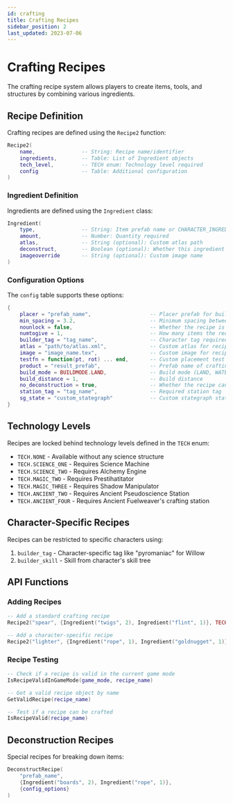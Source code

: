 ```yaml
---
id: crafting
title: Crafting Recipes
sidebar_position: 2
last_updated: 2023-07-06
---
```


# Crafting Recipes

The crafting recipe system allows players to create items, tools, and structures by combining various ingredients.

## Recipe Definition

Crafting recipes are defined using the `Recipe2` function:

```lua
Recipe2(
    name,               -- String: Recipe name/identifier
    ingredients,        -- Table: List of Ingredient objects
    tech_level,         -- TECH enum: Technology level required
    config              -- Table: Additional configuration
)
```

### Ingredient Definition

Ingredients are defined using the `Ingredient` class:

```lua
Ingredient(
    type,               -- String: Item prefab name or CHARACTER_INGREDIENT enum
    amount,             -- Number: Quantity required
    atlas,              -- String (optional): Custom atlas path
    deconstruct,        -- Boolean (optional): Whether this ingredient is returned on deconstruction
    imageoverride       -- String (optional): Custom image name
)
```

### Configuration Options

The `config` table supports these options:

```lua
{
    placer = "prefab_name",                   -- Placer prefab for buildables
    min_spacing = 3.2,                        -- Minimum spacing between placeable objects
    nounlock = false,                         -- Whether the recipe is unlocked by default
    numtogive = 1,                            -- How many items the recipe produces
    builder_tag = "tag_name",                 -- Character tag required to craft
    atlas = "path/to/atlas.xml",              -- Custom atlas for recipe icon
    image = "image_name.tex",                 -- Custom image for recipe icon
    testfn = function(pt, rot) ... end,       -- Custom placement test function
    product = "result_prefab",                -- Prefab name of crafting result
    build_mode = BUILDMODE.LAND,              -- Build mode (LAND, WATER, etc.)
    build_distance = 1,                       -- Build distance
    no_deconstruction = true,                 -- Whether the recipe can be deconstructed
    station_tag = "tag_name",                 -- Required station tag
    sg_state = "custom_stategraph"            -- Custom stategraph state for crafting
}
```

## Technology Levels

Recipes are locked behind technology levels defined in the `TECH` enum:

- `TECH.NONE` - Available without any science structure
- `TECH.SCIENCE_ONE` - Requires Science Machine
- `TECH.SCIENCE_TWO` - Requires Alchemy Engine
- `TECH.MAGIC_TWO` - Requires Prestihatitator
- `TECH.MAGIC_THREE` - Requires Shadow Manipulator
- `TECH.ANCIENT_TWO` - Requires Ancient Pseudoscience Station
- `TECH.ANCIENT_FOUR` - Requires Ancient Fuelweaver's crafting station

## Character-Specific Recipes

Recipes can be restricted to specific characters using:

1. `builder_tag` - Character-specific tag like "pyromaniac" for Willow
2. `builder_skill` - Skill from character's skill tree

## API Functions

### Adding Recipes

```lua
-- Add a standard crafting recipe
Recipe2("spear", {Ingredient("twigs", 2), Ingredient("flint", 1)}, TECH.NONE)

-- Add a character-specific recipe
Recipe2("lighter", {Ingredient("rope", 1), Ingredient("goldnugget", 1)}, TECH.NONE, {builder_tag="pyromaniac"})
```

### Recipe Testing

```lua
-- Check if a recipe is valid in the current game mode
IsRecipeValidInGameMode(game_mode, recipe_name)

-- Get a valid recipe object by name
GetValidRecipe(recipe_name)

-- Test if a recipe can be crafted
IsRecipeValid(recipe_name)
```

## Deconstruction Recipes

Special recipes for breaking down items:

```lua
DeconstructRecipe(
    "prefab_name",
    {Ingredient("boards", 2), Ingredient("rope", 1)},
    {config_options}
)
``` 
